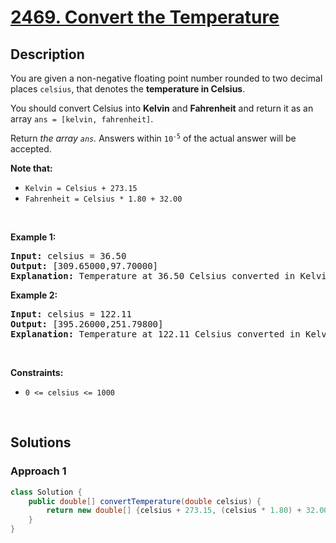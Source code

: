# [2469. Convert the Temperature](https://leetcode.com/problems/convert-the-temperature)

## Description

<p>You are given a non-negative floating point number rounded to two decimal places <code>celsius</code>, that denotes the <strong>temperature in Celsius</strong>.</p>

<p>You should convert Celsius into <strong>Kelvin</strong> and <strong>Fahrenheit</strong> and return it as an array <code>ans = [kelvin, fahrenheit]</code>.</p>

<p>Return <em>the array <code>ans</code>. </em>Answers within <code>10<sup>-5</sup></code> of the actual answer will be accepted.</p>

<p><strong>Note that:</strong></p>

<ul>
    <li><code>Kelvin = Celsius + 273.15</code></li>
    <li><code>Fahrenheit = Celsius * 1.80 + 32.00</code></li>
</ul>
<p>&nbsp;</p>

<p><strong class="example">Example 1:</strong></p>
<pre>
<strong>Input:</strong> celsius = 36.50
<strong>Output:</strong> [309.65000,97.70000]
<strong>Explanation:</strong> Temperature at 36.50 Celsius converted in Kelvin is 309.65 and converted in Fahrenheit is 97.70.
</pre>

<p><strong class="example">Example 2:</strong></p>
<pre>
<strong>Input:</strong> celsius = 122.11
<strong>Output:</strong> [395.26000,251.79800]
<strong>Explanation:</strong> Temperature at 122.11 Celsius converted in Kelvin is 395.26 and converted in Fahrenheit is 251.798.
</pre>
<p>&nbsp;</p>

<p><strong>Constraints:</strong></p>
<ul>
    <li><code>0 &lt;= celsius &lt;= 1000</code></li>
</ul>
<p>&nbsp;</p>

## Solutions

### **Approach 1**

```java
class Solution {
    public double[] convertTemperature(double celsius) {
        return new double[] {celsius + 273.15, (celsius * 1.80) + 32.00};
    }
}
```

<!-- tabs:end -->